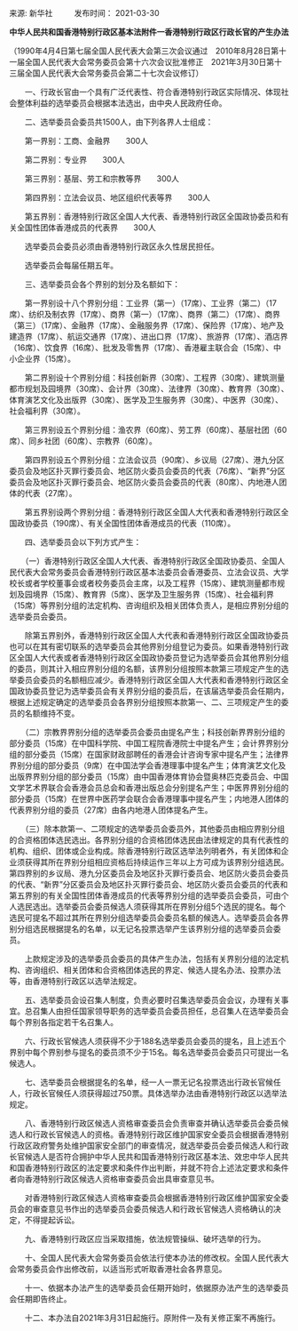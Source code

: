 来源: 新华社          发布时间： 2021-03-30

**中华人民共和国香港特别行政区基本法附件一香港特别行政区行政长官的产生办法**

（1990年4月4日第七届全国人民代表大会第三次会议通过　2010年8月28日第十一届全国人民代表大会常务委员会第十六次会议批准修正　2021年3月30日第十三届全国人民代表大会常务委员会第二十七次会议修订）

　　一、行政长官由一个具有广泛代表性、符合香港特别行政区实际情况、体现社会整体利益的选举委员会根据本法选出，由中央人民政府任命。

　　二、选举委员会委员共1500人，由下列各界人士组成：

　　第一界别：工商、金融界　　300人

　　第二界别：专业界　　300人

　　第三界别：基层、劳工和宗教等界　　300人

　　第四界别：立法会议员、地区组织代表等界　　300人

　　第五界别：香港特别行政区全国人大代表、香港特别行政区全国政协委员和有关全国性团体香港成员的代表界　　300人

　　选举委员会委员必须由香港特别行政区永久性居民担任。

　　选举委员会每届任期五年。

　　三、选举委员会各个界别的划分及名额如下：

　　第一界别设十八个界别分组：工业界（第一）（17席）、工业界（第二）（17席）、纺织及制衣界（17席）、商界（第一）（17席）、商界（第二）（17席）、商界（第三）（17席）、金融界（17席）、金融服务界（17席）、保险界（17席）、地产及建造界（17席）、航运交通界（17席）、进出口界（17席）、旅游界（17席）、酒店界（16席）、饮食界（16席）、批发及零售界（17席）、香港雇主联合会（15席）、中小企业界（15席）。

　　第二界别设十个界别分组：科技创新界（30席）、工程界（30席）、建筑测量都市规划及园境界（30席）、会计界（30席）、法律界（30席）、教育界（30席）、体育演艺文化及出版界（30席）、医学及卫生服务界（30席）、中医界（30席）、社会福利界（30席）。

　　第三界别设五个界别分组：渔农界（60席）、劳工界（60席）、基层社团（60席）、同乡社团（60席）、宗教界（60席）。

　　第四界别设五个界别分组：立法会议员（90席）、乡议局（27席）、港九分区委员会及地区扑灭罪行委员会、地区防火委员会委员的代表（76席）、“新界”分区委员会及地区扑灭罪行委员会、地区防火委员会委员的代表（80席）、内地港人团体的代表（27席）。

　　第五界别设两个界别分组：香港特别行政区全国人大代表和香港特别行政区全国政协委员（190席）、有关全国性团体香港成员的代表（110席）。

　　四、选举委员会以下列方式产生：

　　（一）香港特别行政区全国人大代表、香港特别行政区全国政协委员、全国人民代表大会常务委员会香港特别行政区基本法委员会香港委员、立法会议员、大学校长或者学校董事会或者校务委员会主席，以及工程界（15席）、建筑测量都市规划及园境界（15席）、教育界（5席）、医学及卫生服务界（15席）、社会福利界（15席）等界别分组的法定机构、咨询组织及相关团体负责人，是相应界别分组的选举委员会委员。

　　除第五界别外，香港特别行政区全国人大代表和香港特别行政区全国政协委员也可以在其有密切联系的选举委员会其他界别分组登记为委员。如果香港特别行政区全国人大代表或者香港特别行政区全国政协委员登记为选举委员会其他界别分组的委员，则其计入相应界别分组的名额，该界别分组按照本款第三项规定产生的选举委员会委员的名额相应减少。香港特别行政区全国人大代表和香港特别行政区全国政协委员登记为选举委员会有关界别分组的委员后，在该届选举委员会任期内，根据上述规定确定的选举委员会各界别分组按照本款第一、二、三项规定产生的委员的名额维持不变。

　　（二）宗教界界别分组的选举委员会委员由提名产生；科技创新界界别分组的部分委员（15席）在中国科学院、中国工程院香港院士中提名产生；会计界界别分组的部分委员（15席）在国家财政部聘任的香港会计咨询专家中提名产生；法律界界别分组的部分委员（9席）在中国法学会香港理事中提名产生；体育演艺文化及出版界界别分组的部分委员（15席）由中国香港体育协会暨奥林匹克委员会、中国文学艺术界联合会香港会员总会和香港出版总会分别提名产生；中医界界别分组的部分委员（15席）在世界中医药学会联合会香港理事中提名产生；内地港人团体的代表界别分组的委员（27席）由各内地港人团体提名产生。

　　（三）除本款第一、二项规定的选举委员会委员外，其他委员由相应界别分组的合资格团体选民选出。各界别分组的合资格团体选民由法律规定的具有代表性的机构、组织、团体或企业构成。除香港特别行政区选举法列明者外，有关团体和企业须获得其所在界别分组相应资格后持续运作三年以上方可成为该界别分组选民。第四界别的乡议局、港九分区委员会及地区扑灭罪行委员会、地区防火委员会委员的代表、“新界”分区委员会及地区扑灭罪行委员会、地区防火委员会委员的代表和第五界别的有关全国性团体香港成员的代表等界别分组的选举委员会委员，可由个人选民选出。选举委员会委员候选人须获得其所在界别分组5个选民的提名。每个选民可提名不超过其所在界别分组选举委员会委员名额的候选人。选举委员会各界别分组选民根据提名的名单，以无记名投票选举产生该界别分组的选举委员会委员。

　　上款规定涉及的选举委员会委员的具体产生办法，包括有关界别分组的法定机构、咨询组织、相关团体和合资格团体选民的界定、候选人提名办法、投票办法等，由香港特别行政区以选举法规定。

　　五、选举委员会设召集人制度，负责必要时召集选举委员会会议，办理有关事宜。总召集人由担任国家领导职务的选举委员会委员担任，总召集人在选举委员会每个界别各指定若干名召集人。

　　六、行政长官候选人须获得不少于188名选举委员会委员的提名，且上述五个界别中每个界别参与提名的委员须不少于15名。每名选举委员会委员只可提出一名候选人。

　　七、选举委员会根据提名的名单，经一人一票无记名投票选出行政长官候任人，行政长官候任人须获得超过750票。具体选举办法由香港特别行政区以选举法规定。

　　八、香港特别行政区候选人资格审查委员会负责审查并确认选举委员会委员候选人和行政长官候选人的资格。香港特别行政区维护国家安全委员会根据香港特别行政区政府警务处维护国家安全部门的审查情况，就选举委员会委员候选人和行政长官候选人是否符合拥护中华人民共和国香港特别行政区基本法、效忠中华人民共和国香港特别行政区的法定要求和条件作出判断，并就不符合上述法定要求和条件者向香港特别行政区候选人资格审查委员会出具审查意见书。

　　对香港特别行政区候选人资格审查委员会根据香港特别行政区维护国家安全委员会的审查意见书作出的选举委员会委员候选人和行政长官候选人资格确认的决定，不得提起诉讼。

　　九、香港特别行政区应当采取措施，依法规管操纵、破坏选举的行为。

　　十、全国人民代表大会常务委员会依法行使本办法的修改权。全国人民代表大会常务委员会作出修改前，以适当形式听取香港社会各界意见。

　　十一、依据本办法产生的选举委员会任期开始时，依据原办法产生的选举委员会任期即告终止。

　　十二、本办法自2021年3月31日起施行。原附件一及有关修正案不再施行。